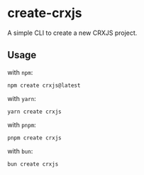 # create-crxjs

A simple CLI to create a new CRXJS project.
## Usage

with `npm`:
```shell
npm create crxjs@latest
```
with `yarn`:
```shell
yarn create crxjs
```
with `pnpm`:
```shell
pnpm create crxjs
```

with `bun`:
```shell
bun create crxjs
```
